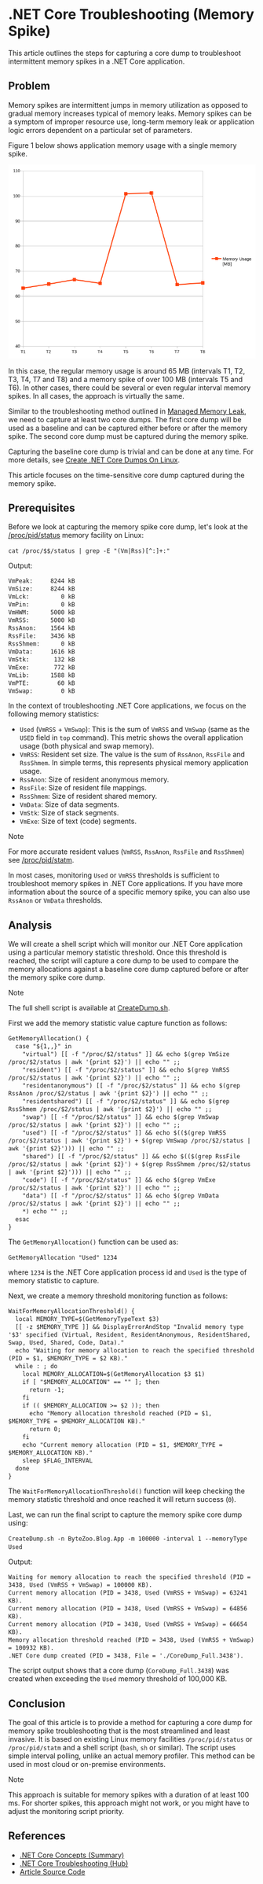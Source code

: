 # .NET Core Troubleshooting (Memory Spike)

This article outlines the steps for capturing a core dump to troubleshoot intermittent memory spikes in a .NET Core application.

## Problem

Memory spikes are intermittent jumps in memory utilization as opposed to gradual memory increases typical of memory leaks. Memory spikes can be a symptom of improper resource use, long-term memory leak or application logic errors dependent on a particular set of parameters.

Figure 1 below shows application memory usage with a single memory spike.

![Figure 1.png](/Resources/Images/.NET%20Core%20Troubleshooting%20(Memory%20Spike)%20-%20Figure%201.png)

In this case, the regular memory usage is around 65 MB (intervals T1, T2, T3, T4, T7 and T8) and a memory spike of over 100 MB (intervals T5 and T6). In other cases, there could be several or even regular interval memory spikes. In all cases, the approach is virtually the same.

Similar to the troubleshooting method outlined in [Managed Memory Leak](/Resources/Articles/Troubleshooting/.NET%20Core%20Troubleshooting%20(Managed%20Memory%20Leak).md), we need to capture at least two core dumps. The first core dump will be used as a baseline and can be captured either before or after the memory spike. The second core dump must be captured during the memory spike.

Capturing the baseline core dump is trivial and can be done at any time. For more details, see [Create .NET Core Dumps On Linux](/Resources/Articles/Prerequisites/Create%20.NET%20Core%20Dumps%20On%20Linux.md).

This article focuses on the time-sensitive core dump captured during the memory spike.

## Prerequisites

Before we look at capturing the memory spike core dump, let's look at the [/proc/pid/status](https://man7.org/linux/man-pages/man5/proc_pid_status.5.html) memory facility on Linux:

```cat /proc/$$/status | grep -E "(Vm|Rss)[^:]+:"```

Output:
```
VmPeak:	    8244 kB
VmSize:	    8244 kB
VmLck:	       0 kB
VmPin:	       0 kB
VmHWM:	    5000 kB
VmRSS:	    5000 kB
RssAnon:    1564 kB
RssFile:    3436 kB
RssShmem:      0 kB
VmData:	    1616 kB
VmStk:	     132 kB
VmExe:	     772 kB
VmLib:	    1588 kB
VmPTE:	      60 kB
VmSwap:	       0 kB
```

In the context of troubleshooting .NET Core applications, we focus on the following memory statistics:

* `Used` (`VmRSS` + `VmSwap`): This is the sum of `VmRSS` and `VmSwap` (same as the `USED` field in `top` command). This metric shows the overall application usage (both physical and swap memory).
* `VmRSS`: Resident set size. The value is the sum of `RssAnon`, `RssFile` and `RssShmem`. In simple terms, this represents physical memory application usage.
* `RssAnon`: Size of resident anonymous memory.
* `RssFile`: Size of resident file mappings.
* `RssShmem`: Size of resident shared memory.
* `VmData`: Size of data segments.
* `VmStk`: Size of stack segments.
* `VmExe`: Size of text (code) segments.

> [!NOTE]
> For more accurate resident values (`VmRSS`, `RssAnon`, `RssFile` and `RssShmem`) see [/proc/pid/statm](https://man7.org/linux/man-pages/man5/proc_pid_statm.5.html).

In most cases, monitoring `Used` or `VmRSS` thresholds is sufficient to troubleshoot memory spikes in .NET Core applications. If you have more information about the source of a specific memory spike, you can also use `RssAnon` or `VmData` thresholds.

## Analysis

We will create a shell script which will monitor our .NET Core application using a particular memory statistic threshold. Once this threshold is reached, the script will capture a core dump to be used to compare the memory allocations against a baseline core dump captured before or after the memory spike core dump.

> [!NOTE]
> The full shell script is available at [CreateDump.sh](/Resources/Scripts/CreateDump.sh).

First we add the memory statistic value capture function as follows:

```
GetMemoryAllocation() {
  case "${1,,}" in
    "virtual") [[ -f "/proc/$2/status" ]] && echo $(grep VmSize /proc/$2/status | awk '{print $2}') || echo "" ;;
    "resident") [[ -f "/proc/$2/status" ]] && echo $(grep VmRSS /proc/$2/status | awk '{print $2}') || echo "" ;;
    "residentanonymous") [[ -f "/proc/$2/status" ]] && echo $(grep RssAnon /proc/$2/status | awk '{print $2}') || echo "" ;;
    "residentshared") [[ -f "/proc/$2/status" ]] && echo $(grep RssShmem /proc/$2/status | awk '{print $2}') || echo "" ;;
    "swap") [[ -f "/proc/$2/status" ]] && echo $(grep VmSwap /proc/$2/status | awk '{print $2}') || echo "" ;;
    "used") [[ -f "/proc/$2/status" ]] && echo $(($(grep VmRSS /proc/$2/status | awk '{print $2}') + $(grep VmSwap /proc/$2/status | awk '{print $2}'))) || echo "" ;;
    "shared") [[ -f "/proc/$2/status" ]] && echo $(($(grep RssFile /proc/$2/status | awk '{print $2}') + $(grep RssShmem /proc/$2/status | awk '{print $2}'))) || echo "" ;;
    "code") [[ -f "/proc/$2/status" ]] && echo $(grep VmExe /proc/$2/status | awk '{print $2}') || echo "" ;;
    "data") [[ -f "/proc/$2/status" ]] && echo $(grep VmData /proc/$2/status | awk '{print $2}') || echo "" ;;
    *) echo "" ;;
  esac
}
```

The `GetMemoryAllocation()` function can be used as:

```GetMemoryAllocation "Used" 1234```

where `1234` is the .NET Core application process id and `Used` is the type of memory statistic to capture.

Next, we create a memory threshold monitoring function as follows:

```
WaitForMemoryAllocationThreshold() {
  local MEMORY_TYPE=$(GetMemoryTypeText $3)
  [[ -z $MEMORY_TYPE ]] && DisplayErrorAndStop "Invalid memory type '$3' specified (Virtual, Resident, ResidentAnonymous, ResidentShared, Swap, Used, Shared, Code, Data)."
  echo "Waiting for memory allocation to reach the specified threshold (PID = $1, $MEMORY_TYPE = $2 KB)."
  while : ; do
    local MEMORY_ALLOCATION=$(GetMemoryAllocation $3 $1)
    if [ "$MEMORY_ALLOCATION" == "" ]; then
      return -1;
    fi
    if (( $MEMORY_ALLOCATION >= $2 )); then
      echo "Memory allocation threshold reached (PID = $1, $MEMORY_TYPE = $MEMORY_ALLOCATION KB)."
      return 0;
    fi
    echo "Current memory allocation (PID = $1, $MEMORY_TYPE = $MEMORY_ALLOCATION KB)."
    sleep $FLAG_INTERVAL
  done
}
```

The `WaitForMemoryAllocationThreshold()` function will keep checking the memory statistic threshold and once reached it will return success (`0`).

Last, we can run the final script to capture the memory spike core dump using:

```CreateDump.sh -n ByteZoo.Blog.App -m 100000 -interval 1 --memoryType Used```

Output:
```
Waiting for memory allocation to reach the specified threshold (PID = 3438, Used (VmRSS + VmSwap) = 100000 KB).
Current memory allocation (PID = 3438, Used (VmRSS + VmSwap) = 63241 KB).
Current memory allocation (PID = 3438, Used (VmRSS + VmSwap) = 64856 KB).
Current memory allocation (PID = 3438, Used (VmRSS + VmSwap) = 66654 KB).
Memory allocation threshold reached (PID = 3438, Used (VmRSS + VmSwap) = 100932 KB).
.NET Core dump created (PID = 3438, File = './CoreDump_Full.3438').
```

The script output shows that a core dump (`CoreDump_Full.3438`) was created when exceeding the `Used` memory threshold of 100,000 KB.

## Conclusion

The goal of this article is to provide a method for capturing a core dump for memory spike troubleshooting that is the most streamlined and least invasive. It is based on existing Linux memory facilities `/proc/pid/status` or `/proc/pid/statm` and a shell script (`bash`, `sh` or similar). The script uses simple interval polling, unlike an actual memory profiler. This method can be used in most cloud or on-premise environments.

> [!NOTE]
> This approach is suitable for memory spikes with a duration of at least 100 ms. For shorter spikes, this approach might not work, or you might have to adjust the monitoring script priority.

## References

* [.NET Core Concepts (Summary)](/Resources/Articles/Concepts/.NET%20Core%20Concepts%20(Summary).md)
* [.NET Core Troubleshooting (Hub)](/Resources/Articles/Troubleshooting/.NET%20Core%20Troubleshooting%20(Hub).md)
* [Article Source Code](/Sources)

<!--- Category: .NET Troubleshooting, Tags: .NET, .NET Core, Linux --->